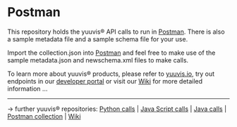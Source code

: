 # Postman

This repository holds the yuuvis® API calls to run in [Postman](https://www.getpostman.com/). There is also a sample metadata file and a sample schema file for your use.

Import the collection.json into [Postman](https://www.getpostman.com/) and feel free to make use of the sample metadata.json and newschema.xml files to make calls.

To learn more about yuuvis® products, please refer to [yuuvis.io](https://yuuvis.io/), try out endpoints in our [developer portal](https://yuuvis.io/Apis) or visit our [Wiki](https://github.com/yuuvis/Documentation/wiki) for more detailed information ...


<hr/>


&rarr; further yuuvis® repositories: 
[Python calls](https://github.com/yuuvis/Python-calls) | [Java Script calls](https://github.com/yuuvis/JavaScript-calls) | [Java calls](https://github.com/yuuvis/Java-calls) | [Postman collection](https://github.com/yuuvis/Postman) | [Wiki](https://github.com/yuuvis/documentation)


